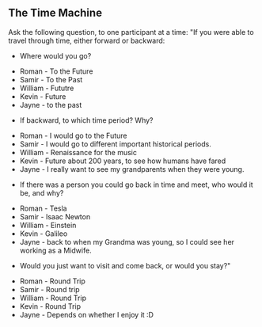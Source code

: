 ## **The Time Machine**

Ask the following question, to one participant at a time: "If you were able to travel through time, either forward or backward:

- Where would you go?
* Roman - To the Future
* Samir - To the Past
* William - Fututre
* Kevin - Future
* Jayne - to the past

- If backward, to which time period? Why?
* Roman - I would go to the Future
* Samir - I would go to different important historical periods.
* William - Renaissance for the music
* Kevin - Future about 200 years, to see how humans have fared
* Jayne - I really want to see my grandparents when they were young.

- If there was a person you could go back in time and meet, who would it be, and why?
* Roman - Tesla
* Samir - Isaac Newton
* William - Einstein
* Kevin - Galileo
* Jayne - back to when my Grandma was young, so I could see her working as a Midwife.

- Would you just want to visit and come back, or would you stay?"
* Roman - Round Trip
* Samir - Round trip 
* William - Round Trip
* Kevin - Round Trip
* Jayne - Depends on whether I enjoy it :D
